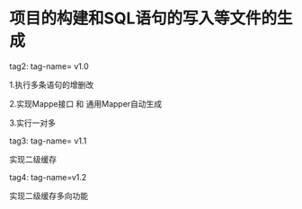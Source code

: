 # 项目的构建和SQL语句的写入等文件的生成

tag2: tag-name= v1.0

1.执行多条语句的增删改

2.实现Mappe接口 和 通用Mapper自动生成

3.实行一对多

tag3: tag-name= v1.1

实现二级缓存

tag4: tag-name=v1.2

实现二级缓存多向功能
